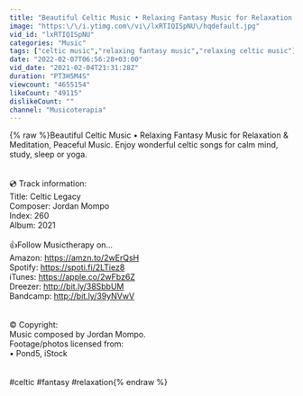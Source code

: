 ```yaml
---
title: "Beautiful Celtic Music • Relaxing Fantasy Music for Relaxation & Meditation, Peaceful Music"
image: "https:\/\/i.ytimg.com\/vi\/lxRTIQISpNU\/hqdefault.jpg"
vid_id: "lxRTIQISpNU"
categories: "Music"
tags: ["celtic music","relaxing fantasy music","relaxing celtic music"]
date: "2022-02-07T06:56:28+03:00"
vid_date: "2021-02-04T21:31:28Z"
duration: "PT3H5M4S"
viewcount: "4655154"
likeCount: "49115"
dislikeCount: ""
channel: "Musicoterapia"
---
```

{% raw %}Beautiful Celtic Music • Relaxing Fantasy Music for Relaxation &amp; Meditation, Peaceful Music. Enjoy wonderful celtic songs for calm mind, study, sleep or yoga.<br /><br /><br />💿 Track information:<br />Title: Celtic Legacy <br />Composer: Jordan Mompo <br />Index: 260<br />Album: 2021<br /><br />👍Follow Musictherapy on... <br />Amazon: <a rel="nofollow" target="blank" href="https://amzn.to/2wErQsH">https://amzn.to/2wErQsH</a><br />Spotify: <a rel="nofollow" target="blank" href="https://spoti.fi/2LTiez8">https://spoti.fi/2LTiez8</a><br />iTunes: <a rel="nofollow" target="blank" href="https://apple.co/2wFbz6Z">https://apple.co/2wFbz6Z</a><br />Dreezer: <a rel="nofollow" target="blank" href="http://bit.ly/38SbbUM">http://bit.ly/38SbbUM</a><br />Bandcamp: <a rel="nofollow" target="blank" href="http://bit.ly/39yNVwV">http://bit.ly/39yNVwV</a><br /><br /><br />© Copyright:<br />Music composed by Jordan Mompo. <br />Footage/photos licensed from:<br />• Pond5, iStock<br /><br /><br />#celtic #fantasy #relaxation{% endraw %}
